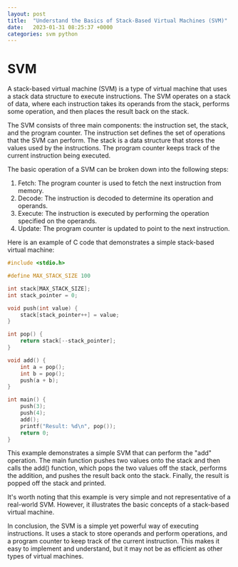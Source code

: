 ```yaml
---
layout: post
title:  "Understand the Basics of Stack-Based Virtual Machines (SVM)"
date:   2023-01-31 08:25:37 +0000
categories: svm python
---
```


# SVM

A stack-based virtual machine (SVM) is a type of virtual machine that uses a stack data structure to execute instructions. The SVM operates on a stack of data, where each instruction takes its operands from the stack, performs some operation, and then places the result back on the stack.

The SVM consists of three main components: the instruction set, the stack, and the program counter. The instruction set defines the set of operations that the SVM can perform. The stack is a data structure that stores the values used by the instructions. The program counter keeps track of the current instruction being executed.

The basic operation of a SVM can be broken down into the following steps:

1. Fetch: The program counter is used to fetch the next instruction from memory.
2. Decode: The instruction is decoded to determine its operation and operands.
3. Execute: The instruction is executed by performing the operation specified on the operands.
4. Update: The program counter is updated to point to the next instruction.

Here is an example of C code that demonstrates a simple stack-based virtual machine:

```c
#include <stdio.h>

#define MAX_STACK_SIZE 100

int stack[MAX_STACK_SIZE];
int stack_pointer = 0;

void push(int value) {
    stack[stack_pointer++] = value;
}

int pop() {
    return stack[--stack_pointer];
}

void add() {
    int a = pop();
    int b = pop();
    push(a + b);
}

int main() {
    push(3);
    push(4);
    add();
    printf("Result: %d\n", pop());
    return 0;
}
```

This example demonstrates a simple SVM that can perform the "add" operation. The main function pushes two values onto the stack and then calls the add() function, which pops the two values off the stack, performs the addition, and pushes the result back onto the stack. Finally, the result is popped off the stack and printed.

It's worth noting that this example is very simple and not representative of a real-world SVM. However, it illustrates the basic concepts of a stack-based virtual machine.

In conclusion, the SVM is a simple yet powerful way of executing instructions. It uses a stack to store operands and perform operations, and a program counter to keep track of the current instruction. This makes it easy to implement and understand, but it may not be as efficient as other types of virtual machines.
